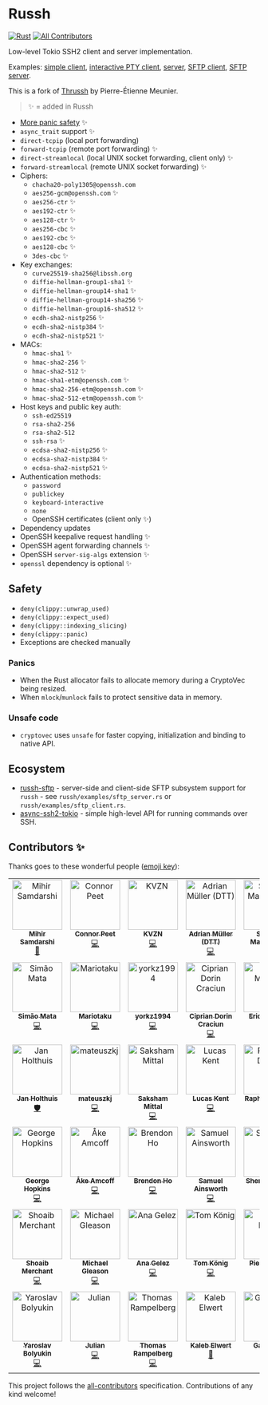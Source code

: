 # Russh

[![Rust](https://github.com/warp-tech/russh/actions/workflows/rust.yml/badge.svg)](https://github.com/warp-tech/russh/actions/workflows/rust.yml)  <!-- ALL-CONTRIBUTORS-BADGE:START - Do not remove or modify this section -->
[![All Contributors](https://img.shields.io/badge/all_contributors-41-orange.svg?style=flat-square)](#contributors-)
<!-- ALL-CONTRIBUTORS-BADGE:END -->

Low-level Tokio SSH2 client and server implementation.

Examples: [simple client](russh/examples/client_exec_simple.rs), [interactive PTY client](russh/examples/client_exec_interactive.rs), [server](russh/examples/echoserver.rs), [SFTP client](russh/examples/sftp_client.rs), [SFTP server](russh/examples/sftp_server.rs).

This is a fork of [Thrussh](https://nest.pijul.com/pijul/thrussh) by Pierre-Étienne Meunier.

> ✨ = added in Russh

* [More panic safety](https://github.com/warp-tech/russh#safety) ✨
* `async_trait` support ✨
* `direct-tcpip` (local port forwarding)
* `forward-tcpip` (remote port forwarding) ✨
* `direct-streamlocal` (local UNIX socket forwarding, client only) ✨
* `forward-streamlocal` (remote UNIX socket forwarding) ✨
* Ciphers:
  * `chacha20-poly1305@openssh.com`
  * `aes256-gcm@openssh.com` ✨
  * `aes256-ctr` ✨
  * `aes192-ctr` ✨
  * `aes128-ctr` ✨
  * `aes256-cbc` ✨
  * `aes192-cbc` ✨
  * `aes128-cbc` ✨
  * `3des-cbc` ✨
* Key exchanges:
  * `curve25519-sha256@libssh.org`
  * `diffie-hellman-group1-sha1` ✨
  * `diffie-hellman-group14-sha1` ✨
  * `diffie-hellman-group14-sha256` ✨
  * `diffie-hellman-group16-sha512` ✨
  * `ecdh-sha2-nistp256` ✨
  * `ecdh-sha2-nistp384` ✨
  * `ecdh-sha2-nistp521` ✨
* MACs:
  * `hmac-sha1` ✨
  * `hmac-sha2-256` ✨
  * `hmac-sha2-512` ✨
  * `hmac-sha1-etm@openssh.com` ✨
  * `hmac-sha2-256-etm@openssh.com` ✨
  * `hmac-sha2-512-etm@openssh.com` ✨
* Host keys and public key auth:
  * `ssh-ed25519`
  * `rsa-sha2-256`
  * `rsa-sha2-512`
  * `ssh-rsa` ✨
  * `ecdsa-sha2-nistp256` ✨
  * `ecdsa-sha2-nistp384` ✨
  * `ecdsa-sha2-nistp521` ✨
* Authentication methods:
  * `password`
  * `publickey`
  * `keyboard-interactive`
  * `none`
  * OpenSSH certificates (client only ✨)
* Dependency updates
* OpenSSH keepalive request handling ✨
* OpenSSH agent forwarding channels ✨
* OpenSSH `server-sig-algs` extension ✨
* `openssl` dependency is optional ✨

## Safety

* `deny(clippy::unwrap_used)`
* `deny(clippy::expect_used)`
* `deny(clippy::indexing_slicing)`
* `deny(clippy::panic)`
* Exceptions are checked manually

### Panics

* When the Rust allocator fails to allocate memory during a CryptoVec being resized.
* When `mlock`/`munlock` fails to protect sensitive data in memory.

### Unsafe code

* `cryptovec` uses `unsafe` for faster copying, initialization and binding to native API.

## Ecosystem

* [russh-sftp](https://crates.io/crates/russh-sftp) - server-side and client-side SFTP subsystem support for `russh` - see `russh/examples/sftp_server.rs` or `russh/examples/sftp_client.rs`.
* [async-ssh2-tokio](https://crates.io/crates/async-ssh2-tokio) - simple high-level API for running commands over SSH.

## Contributors ✨

Thanks goes to these wonderful people ([emoji key](https://allcontributors.org/docs/en/emoji-key)):

<!-- ALL-CONTRIBUTORS-LIST:START - Do not remove or modify this section -->
<!-- prettier-ignore-start -->
<!-- markdownlint-disable -->
<table>
  <tbody>
    <tr>
      <td align="center" valign="top" width="14.28%"><a href="https://github.com/mihirsamdarshi"><img src="https://avatars.githubusercontent.com/u/5462077?v=4?s=100" width="100px;" alt="Mihir Samdarshi"/><br /><sub><b>Mihir Samdarshi</b></sub></a><br /><a href="https://github.com/Eugeny/russh/commits?author=mihirsamdarshi" title="Documentation">📖</a></td>
      <td align="center" valign="top" width="14.28%"><a href="https://peet.io/"><img src="https://avatars.githubusercontent.com/u/2230985?v=4?s=100" width="100px;" alt="Connor Peet"/><br /><sub><b>Connor Peet</b></sub></a><br /><a href="https://github.com/Eugeny/russh/commits?author=connor4312" title="Code">💻</a></td>
      <td align="center" valign="top" width="14.28%"><a href="https://github.com/kvzn"><img src="https://avatars.githubusercontent.com/u/313271?v=4?s=100" width="100px;" alt="KVZN"/><br /><sub><b>KVZN</b></sub></a><br /><a href="https://github.com/Eugeny/russh/commits?author=kvzn" title="Code">💻</a></td>
      <td align="center" valign="top" width="14.28%"><a href="https://www.telekom.de"><img src="https://avatars.githubusercontent.com/u/21334898?v=4?s=100" width="100px;" alt="Adrian Müller (DTT)"/><br /><sub><b>Adrian Müller (DTT)</b></sub></a><br /><a href="https://github.com/Eugeny/russh/commits?author=amtelekom" title="Code">💻</a></td>
      <td align="center" valign="top" width="14.28%"><a href="https://www.evilsocket.net"><img src="https://avatars.githubusercontent.com/u/86922?v=4?s=100" width="100px;" alt="Simone Margaritelli"/><br /><sub><b>Simone Margaritelli</b></sub></a><br /><a href="https://github.com/Eugeny/russh/commits?author=evilsocket" title="Code">💻</a></td>
      <td align="center" valign="top" width="14.28%"><a href="http://joegrund.com"><img src="https://avatars.githubusercontent.com/u/458717?v=4?s=100" width="100px;" alt="Joe Grund"/><br /><sub><b>Joe Grund</b></sub></a><br /><a href="https://github.com/Eugeny/russh/commits?author=jgrund" title="Code">💻</a></td>
      <td align="center" valign="top" width="14.28%"><a href="https://github.com/AspectUnk"><img src="https://avatars.githubusercontent.com/u/59799956?v=4?s=100" width="100px;" alt="AspectUnk"/><br /><sub><b>AspectUnk</b></sub></a><br /><a href="https://github.com/Eugeny/russh/commits?author=AspectUnk" title="Code">💻</a></td>
    </tr>
    <tr>
      <td align="center" valign="top" width="14.28%"><a href="https://0io.eu"><img src="https://avatars.githubusercontent.com/u/203575?v=4?s=100" width="100px;" alt="Simão Mata"/><br /><sub><b>Simão Mata</b></sub></a><br /><a href="https://github.com/Eugeny/russh/commits?author=simao" title="Code">💻</a></td>
      <td align="center" valign="top" width="14.28%"><a href="https://mariotaku.org"><img src="https://avatars.githubusercontent.com/u/830358?v=4?s=100" width="100px;" alt="Mariotaku"/><br /><sub><b>Mariotaku</b></sub></a><br /><a href="https://github.com/Eugeny/russh/commits?author=mariotaku" title="Code">💻</a></td>
      <td align="center" valign="top" width="14.28%"><a href="https://github.com/yorkz1994"><img src="https://avatars.githubusercontent.com/u/16678950?v=4?s=100" width="100px;" alt="yorkz1994"/><br /><sub><b>yorkz1994</b></sub></a><br /><a href="https://github.com/Eugeny/russh/commits?author=yorkz1994" title="Code">💻</a></td>
      <td align="center" valign="top" width="14.28%"><a href="https://volution.ro/"><img src="https://avatars.githubusercontent.com/u/29785?v=4?s=100" width="100px;" alt="Ciprian Dorin Craciun"/><br /><sub><b>Ciprian Dorin Craciun</b></sub></a><br /><a href="https://github.com/Eugeny/russh/commits?author=cipriancraciun" title="Code">💻</a></td>
      <td align="center" valign="top" width="14.28%"><a href="https://github.com/mllken"><img src="https://avatars.githubusercontent.com/u/11590808?v=4?s=100" width="100px;" alt="Eric Milliken"/><br /><sub><b>Eric Milliken</b></sub></a><br /><a href="https://github.com/Eugeny/russh/commits?author=mllken" title="Code">💻</a></td>
      <td align="center" valign="top" width="14.28%"><a href="https://github.com/Swelio"><img src="https://avatars.githubusercontent.com/u/24651896?v=4?s=100" width="100px;" alt="Swelio"/><br /><sub><b>Swelio</b></sub></a><br /><a href="https://github.com/Eugeny/russh/commits?author=Swelio" title="Code">💻</a></td>
      <td align="center" valign="top" width="14.28%"><a href="https://github.com/joshbenz"><img src="https://avatars.githubusercontent.com/u/94999261?v=4?s=100" width="100px;" alt="Joshua Benz"/><br /><sub><b>Joshua Benz</b></sub></a><br /><a href="https://github.com/Eugeny/russh/commits?author=joshbenz" title="Code">💻</a></td>
    </tr>
    <tr>
      <td align="center" valign="top" width="14.28%"><a href="http://homepage.ruhr-uni-bochum.de/Jan.Holthuis/"><img src="https://avatars.githubusercontent.com/u/1834516?v=4?s=100" width="100px;" alt="Jan Holthuis"/><br /><sub><b>Jan Holthuis</b></sub></a><br /><a href="#security-Holzhaus" title="Security">🛡️</a></td>
      <td align="center" valign="top" width="14.28%"><a href="https://github.com/mateuszkj"><img src="https://avatars.githubusercontent.com/u/2494082?v=4?s=100" width="100px;" alt="mateuszkj"/><br /><sub><b>mateuszkj</b></sub></a><br /><a href="https://github.com/Eugeny/russh/commits?author=mateuszkj" title="Code">💻</a></td>
      <td align="center" valign="top" width="14.28%"><a href="https://gotlou.srht.site"><img src="https://avatars.githubusercontent.com/u/23006870?v=4?s=100" width="100px;" alt="Saksham Mittal"/><br /><sub><b>Saksham Mittal</b></sub></a><br /><a href="https://github.com/Eugeny/russh/commits?author=gotlougit" title="Code">💻</a></td>
      <td align="center" valign="top" width="14.28%"><a href="http://canoncollision.com"><img src="https://avatars.githubusercontent.com/u/5120858?v=4?s=100" width="100px;" alt="Lucas Kent"/><br /><sub><b>Lucas Kent</b></sub></a><br /><a href="https://github.com/Eugeny/russh/commits?author=rukai" title="Code">💻</a></td>
      <td align="center" valign="top" width="14.28%"><a href="https://github.com/RDruon"><img src="https://avatars.githubusercontent.com/u/64585623?v=4?s=100" width="100px;" alt="Raphael Druon"/><br /><sub><b>Raphael Druon</b></sub></a><br /><a href="https://github.com/Eugeny/russh/commits?author=RDruon" title="Code">💻</a></td>
      <td align="center" valign="top" width="14.28%"><a href="https://github.com/Nurrl"><img src="https://avatars.githubusercontent.com/u/15341887?v=4?s=100" width="100px;" alt="Maya the bee"/><br /><sub><b>Maya the bee</b></sub></a><br /><a href="https://github.com/Eugeny/russh/commits?author=Nurrl" title="Code">💻</a></td>
      <td align="center" valign="top" width="14.28%"><a href="https://github.com/mmirate"><img src="https://avatars.githubusercontent.com/u/992859?v=4?s=100" width="100px;" alt="Milo Mirate"/><br /><sub><b>Milo Mirate</b></sub></a><br /><a href="https://github.com/Eugeny/russh/commits?author=mmirate" title="Code">💻</a></td>
    </tr>
    <tr>
      <td align="center" valign="top" width="14.28%"><a href="https://github.com/george-hopkins"><img src="https://avatars.githubusercontent.com/u/552590?v=4?s=100" width="100px;" alt="George Hopkins"/><br /><sub><b>George Hopkins</b></sub></a><br /><a href="https://github.com/Eugeny/russh/commits?author=george-hopkins" title="Code">💻</a></td>
      <td align="center" valign="top" width="14.28%"><a href="https://amcoff.net/"><img src="https://avatars.githubusercontent.com/u/17624114?v=4?s=100" width="100px;" alt="Åke Amcoff"/><br /><sub><b>Åke Amcoff</b></sub></a><br /><a href="https://github.com/Eugeny/russh/commits?author=akeamc" title="Code">💻</a></td>
      <td align="center" valign="top" width="14.28%"><a href="http://brendonho.com"><img src="https://avatars.githubusercontent.com/u/12106620?v=4?s=100" width="100px;" alt="Brendon Ho"/><br /><sub><b>Brendon Ho</b></sub></a><br /><a href="https://github.com/Eugeny/russh/commits?author=bho01" title="Code">💻</a></td>
      <td align="center" valign="top" width="14.28%"><a href="http://samlikes.pizza/"><img src="https://avatars.githubusercontent.com/u/226872?v=4?s=100" width="100px;" alt="Samuel Ainsworth"/><br /><sub><b>Samuel Ainsworth</b></sub></a><br /><a href="https://github.com/Eugeny/russh/commits?author=samuela" title="Code">💻</a></td>
      <td align="center" valign="top" width="14.28%"><a href="https://github.com/Sherlock-Holo"><img src="https://avatars.githubusercontent.com/u/10096425?v=4?s=100" width="100px;" alt="Sherlock Holo"/><br /><sub><b>Sherlock Holo</b></sub></a><br /><a href="https://github.com/Eugeny/russh/commits?author=sherlock-holo" title="Code">💻</a></td>
      <td align="center" valign="top" width="14.28%"><a href="https://github.com/ricott1"><img src="https://avatars.githubusercontent.com/u/16502243?v=4?s=100" width="100px;" alt="Alessandro Ricottone"/><br /><sub><b>Alessandro Ricottone</b></sub></a><br /><a href="https://github.com/Eugeny/russh/commits?author=ricott1" title="Code">💻</a></td>
      <td align="center" valign="top" width="14.28%"><a href="https://github.com/T0b1-iOS"><img src="https://avatars.githubusercontent.com/u/15174814?v=4?s=100" width="100px;" alt="T0b1-iOS"/><br /><sub><b>T0b1-iOS</b></sub></a><br /><a href="https://github.com/Eugeny/russh/commits?author=T0b1-iOS" title="Code">💻</a></td>
    </tr>
    <tr>
      <td align="center" valign="top" width="14.28%"><a href="https://mecha.so"><img src="https://avatars.githubusercontent.com/u/4598631?v=4?s=100" width="100px;" alt="Shoaib Merchant"/><br /><sub><b>Shoaib Merchant</b></sub></a><br /><a href="https://github.com/Eugeny/russh/commits?author=shoaibmerchant" title="Code">💻</a></td>
      <td align="center" valign="top" width="14.28%"><a href="https://github.com/gleason-m"><img src="https://avatars.githubusercontent.com/u/86493344?v=4?s=100" width="100px;" alt="Michael Gleason"/><br /><sub><b>Michael Gleason</b></sub></a><br /><a href="https://github.com/Eugeny/russh/commits?author=gleason-m" title="Code">💻</a></td>
      <td align="center" valign="top" width="14.28%"><a href="https://ana.gelez.xyz"><img src="https://avatars.githubusercontent.com/u/16254623?v=4?s=100" width="100px;" alt="Ana Gelez"/><br /><sub><b>Ana Gelez</b></sub></a><br /><a href="https://github.com/Eugeny/russh/commits?author=elegaanz" title="Code">💻</a></td>
      <td align="center" valign="top" width="14.28%"><a href="https://github.com/tomknig"><img src="https://avatars.githubusercontent.com/u/3586316?v=4?s=100" width="100px;" alt="Tom König"/><br /><sub><b>Tom König</b></sub></a><br /><a href="https://github.com/Eugeny/russh/commits?author=tomknig" title="Code">💻</a></td>
      <td align="center" valign="top" width="14.28%"><a href="https://www.legaltile.com/"><img src="https://avatars.githubusercontent.com/u/45085843?v=4?s=100" width="100px;" alt="Pierre Barre"/><br /><sub><b>Pierre Barre</b></sub></a><br /><a href="https://github.com/Eugeny/russh/commits?author=Barre" title="Code">💻</a></td>
      <td align="center" valign="top" width="14.28%"><a href="http://skutnik.page"><img src="https://avatars.githubusercontent.com/u/22240065?v=4?s=100" width="100px;" alt="Jean-Baptiste Skutnik"/><br /><sub><b>Jean-Baptiste Skutnik</b></sub></a><br /><a href="https://github.com/Eugeny/russh/commits?author=spoutn1k" title="Code">💻</a></td>
      <td align="center" valign="top" width="14.28%"><a href="http://blog.packetsource.net/"><img src="https://avatars.githubusercontent.com/u/6276475?v=4?s=100" width="100px;" alt="Adam Chappell"/><br /><sub><b>Adam Chappell</b></sub></a><br /><a href="https://github.com/Eugeny/russh/commits?author=packetsource" title="Code">💻</a></td>
    </tr>
    <tr>
      <td align="center" valign="top" width="14.28%"><a href="https://github.com/CertainLach"><img src="https://avatars.githubusercontent.com/u/6235312?v=4?s=100" width="100px;" alt="Yaroslav Bolyukin"/><br /><sub><b>Yaroslav Bolyukin</b></sub></a><br /><a href="https://github.com/Eugeny/russh/commits?author=CertainLach" title="Code">💻</a></td>
      <td align="center" valign="top" width="14.28%"><a href="http://www.systemscape.de"><img src="https://avatars.githubusercontent.com/u/20155974?v=4?s=100" width="100px;" alt="Julian"/><br /><sub><b>Julian</b></sub></a><br /><a href="https://github.com/Eugeny/russh/commits?author=JuliDi" title="Code">💻</a></td>
      <td align="center" valign="top" width="14.28%"><a href="http://saunter.org"><img src="https://avatars.githubusercontent.com/u/47992?v=4?s=100" width="100px;" alt="Thomas Rampelberg"/><br /><sub><b>Thomas Rampelberg</b></sub></a><br /><a href="https://github.com/Eugeny/russh/commits?author=grampelberg" title="Code">💻</a></td>
      <td align="center" valign="top" width="14.28%"><a href="https://belak.io"><img src="https://avatars.githubusercontent.com/u/107097?v=4?s=100" width="100px;" alt="Kaleb Elwert"/><br /><sub><b>Kaleb Elwert</b></sub></a><br /><a href="https://github.com/Eugeny/russh/commits?author=belak" title="Documentation">📖</a></td>
      <td align="center" valign="top" width="14.28%"><a href="https://garyguo.net"><img src="https://avatars.githubusercontent.com/u/4065244?v=4?s=100" width="100px;" alt="Gary Guo"/><br /><sub><b>Gary Guo</b></sub></a><br /><a href="https://github.com/Eugeny/russh/commits?author=nbdd0121" title="Code">💻</a></td>
      <td align="center" valign="top" width="14.28%"><a href="https://github.com/irvingoujAtDevolution"><img src="https://avatars.githubusercontent.com/u/139169536?v=4?s=100" width="100px;" alt="irvingouj @ Devolutions"/><br /><sub><b>irvingouj @ Devolutions</b></sub></a><br /><a href="https://github.com/Eugeny/russh/commits?author=irvingoujAtDevolution" title="Code">💻</a></td>
    </tr>
  </tbody>
</table>

<!-- markdownlint-restore -->
<!-- prettier-ignore-end -->

<!-- ALL-CONTRIBUTORS-LIST:END -->

This project follows the [all-contributors](https://github.com/all-contributors/all-contributors) specification. Contributions of any kind welcome!
